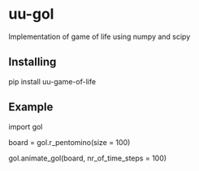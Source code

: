 # uu-gol
Implementation of game of life using numpy and scipy

## Installing

pip install uu-game-of-life

## Example

import gol

board = gol.r_pentomino(size = 100)

gol.animate_gol(board, nr_of_time_steps = 100)
